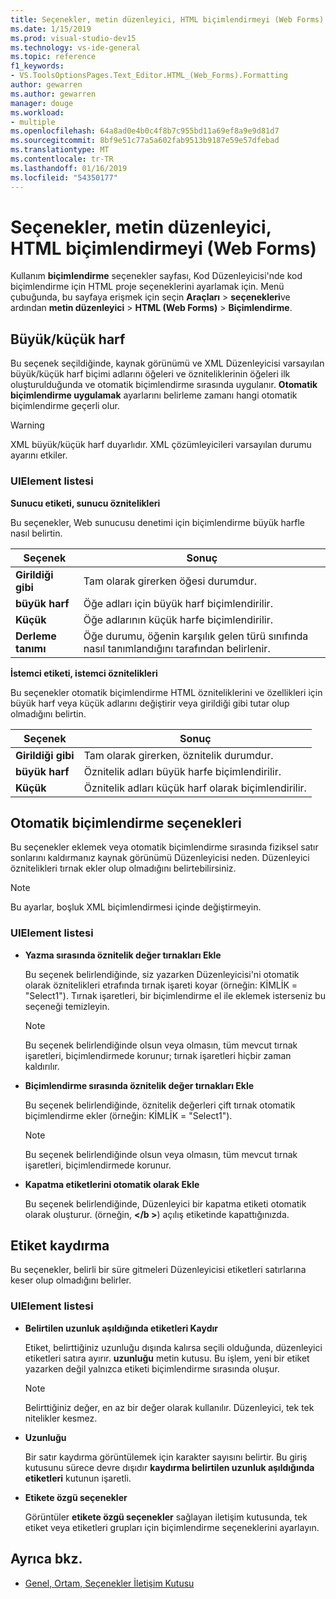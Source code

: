 ```yaml
---
title: Seçenekler, metin düzenleyici, HTML biçimlendirmeyi (Web Forms)
ms.date: 1/15/2019
ms.prod: visual-studio-dev15
ms.technology: vs-ide-general
ms.topic: reference
f1_keywords:
- VS.ToolsOptionsPages.Text_Editor.HTML_(Web_Forms).Formatting
author: gewarren
ms.author: gewarren
manager: douge
ms.workload:
- multiple
ms.openlocfilehash: 64a8ad0e4b0c4f8b7c955bd11a69ef8a9e9d81d7
ms.sourcegitcommit: 8bf9e51c77a5a602fab9513b9187e59e57dfebad
ms.translationtype: MT
ms.contentlocale: tr-TR
ms.lasthandoff: 01/16/2019
ms.locfileid: "54350177"
---
```

# <a name="options-text-editor-html-web-forms-formatting"></a>Seçenekler, metin düzenleyici, HTML biçimlendirmeyi (Web Forms)

Kullanım **biçimlendirme** seçenekler sayfası, Kod Düzenleyicisi'nde kod biçimlendirme için HTML proje seçeneklerini ayarlamak için. Menü çubuğunda, bu sayfaya erişmek için seçin **Araçları** > **seçenekleri**ve ardından **metin düzenleyici** > **HTML (Web Forms)**   >  **Biçimlendirme**.

## <a name="capitalization"></a>Büyük/küçük harf

Bu seçenek seçildiğinde, kaynak görünümü ve XML Düzenleyicisi varsayılan büyük/küçük harf biçimi adlarını öğeleri ve özniteliklerinin öğeleri ilk oluşturulduğunda ve otomatik biçimlendirme sırasında uygulanır. **Otomatik biçimlendirme uygulamak** ayarlarını belirleme zamanı hangi otomatik biçimlendirme geçerli olur.

> [!WARNING]
> XML büyük/küçük harf duyarlıdır. XML çözümleyicileri varsayılan durumu ayarını etkiler.

### <a name="uielement-list"></a>UIElement listesi

**Sunucu etiketi, sunucu öznitelikleri**

Bu seçenekler, Web sunucusu denetimi için biçimlendirme büyük harfle nasıl belirtin.

|Seçenek|Sonuç|
|---------------------------------|------------------------------|
|**Girildiği gibi**|Tam olarak girerken öğesi durumdur.|
|**büyük harf**|Öğe adları için büyük harf biçimlendirilir.|
|**Küçük**|Öğe adlarının küçük harfe biçimlendirilir.|
|**Derleme tanımı**|Öğe durumu, öğenin karşılık gelen türü sınıfında nasıl tanımlandığını tarafından belirlenir.|


**İstemci etiketi, istemci öznitelikleri**

Bu seçenekler otomatik biçimlendirme HTML özniteliklerini ve özellikleri için büyük harf veya küçük adlarını değiştirir veya girildiği gibi tutar olup olmadığını belirtin.

|Seçenek|Sonuç|
|---------------------------------|------------------------------|
|**Girildiği gibi**|Tam olarak girerken, öznitelik durumdur.|
|**büyük harf**|Öznitelik adları büyük harfe biçimlendirilir.|
|**Küçük**|Öznitelik adları küçük harf olarak biçimlendirilir.|


## <a name="automatic-formatting-options"></a>Otomatik biçimlendirme seçenekleri

Bu seçenekler eklemek veya otomatik biçimlendirme sırasında fiziksel satır sonlarını kaldırmanız kaynak görünümü Düzenleyicisi neden. Düzenleyici öznitelikleri tırnak ekler olup olmadığını belirtebilirsiniz.

> [!NOTE]
> Bu ayarlar, boşluk XML biçimlendirmesi içinde değiştirmeyin.

### <a name="uielement-list"></a>UIElement listesi

- **Yazma sırasında öznitelik değer tırnakları Ekle**

   Bu seçenek belirlendiğinde, siz yazarken Düzenleyicisi'ni otomatik olarak öznitelikleri etrafında tırnak işareti koyar (örneğin: KİMLİK = "Select1"). Tırnak işaretleri, bir biçimlendirme el ile eklemek isterseniz bu seçeneği temizleyin.


   > [!NOTE]
   > Bu seçenek belirlendiğinde olsun veya olmasın, tüm mevcut tırnak işaretleri, biçimlendirmede korunur; tırnak işaretleri hiçbir zaman kaldırılır.

- **Biçimlendirme sırasında öznitelik değer tırnakları Ekle**

   Bu seçenek belirlendiğinde, öznitelik değerleri çift tırnak otomatik biçimlendirme ekler (örneğin: KİMLİK = "Select1").

   > [!NOTE]
   > Bu seçenek belirlendiğinde olsun veya olmasın, tüm mevcut tırnak işaretleri, biçimlendirmede korunur.

- **Kapatma etiketlerini otomatik olarak Ekle**

   Bu seçenek belirlendiğinde, Düzenleyici bir kapatma etiketi otomatik olarak oluşturur. (örneğin,  **\</b >**) açılış etiketinde kapattığınızda.

## <a name="tag-wrapping"></a>Etiket kaydırma

Bu seçenekler, belirli bir süre gitmeleri Düzenleyicisi etiketleri satırlarına keser olup olmadığını belirler.

### <a name="uielement-list"></a>UIElement listesi

- **Belirtilen uzunluk aşıldığında etiketleri Kaydır**

   Etiket, belirttiğiniz uzunluğu dışında kalırsa seçili olduğunda, düzenleyici etiketleri satıra ayırır. **uzunluğu** metin kutusu. Bu işlem, yeni bir etiket yazarken değil yalnızca etiketi biçimlendirme sırasında oluşur.

   > [!NOTE]
   > Belirttiğiniz değer, en az bir değer olarak kullanılır. Düzenleyici, tek tek nitelikler kesmez.

- **Uzunluğu**

   Bir satır kaydırma görüntülemek için karakter sayısını belirtir. Bu giriş kutusunu sürece devre dışıdır **kaydırma belirtilen uzunluk aşıldığında etiketleri** kutunun işaretli.

- **Etikete özgü seçenekler**

   Görüntüler **etikete özgü seçenekler** sağlayan iletişim kutusunda, tek etiket veya etiketleri grupları için biçimlendirme seçeneklerini ayarlayın.

## <a name="see-also"></a>Ayrıca bkz.

- [Genel, Ortam, Seçenekler İletişim Kutusu](../../ide/reference/general-environment-options-dialog-box.md)